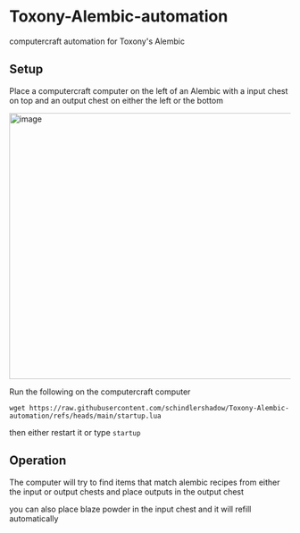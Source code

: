 # Toxony-Alembic-automation
computercraft automation for Toxony's Alembic 

## Setup
Place a computercraft computer on the left of an Alembic with a input chest on top and an output chest on either the left or the bottom

<img width="632" height="476" alt="image" src="https://github.com/user-attachments/assets/192fa3df-2a25-43f3-b478-025fa811b65e" />


Run the following on the computercraft computer

`wget https://raw.githubusercontent.com/schindlershadow/Toxony-Alembic-automation/refs/heads/main/startup.lua`

then either restart it or type `startup`

## Operation
The computer will try to find items that match alembic recipes from either the input or output chests and place outputs in the output chest

you can also place blaze powder in the input chest and it will refill automatically
